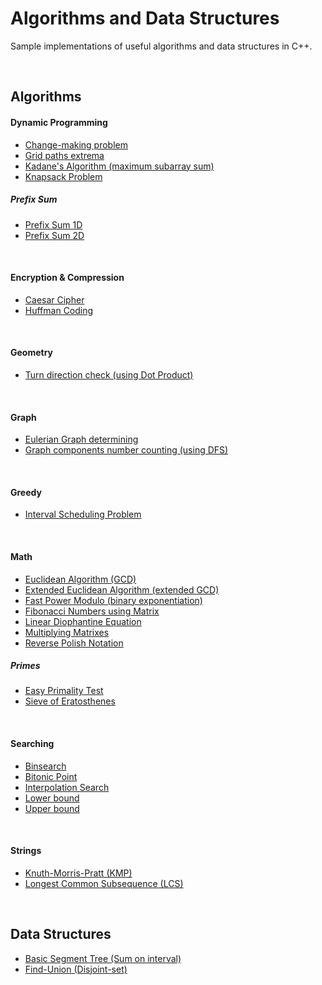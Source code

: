 # Algorithms and Data Structures
Sample implementations of useful algorithms and data structures in C++.

<br />

## Algorithms

#### Dynamic Programming
- [Change-making problem](algorithms/change-making.cpp)
- [Grid paths extrema](algorithms/grid-paths-extrema.cpp)
- [Kadane's Algorithm (maximum subarray sum)](algorithms/maximum_subarray_sum.cpp)
- [Knapsack Problem](algorithms/knapsack_problem.cpp)
##### Prefix Sum
- [Prefix Sum 1D](algorithms/prefix-sum-1d.cpp)
- [Prefix Sum 2D](algorithms/prefix-sum-2d.cpp)

<br />

#### Encryption & Compression
- [Caesar Cipher](algorithms/caesar_cipher.cpp)
- [Huffman Coding](algorithms/huffman-coding.cpp)

<br />

#### Geometry
- [Turn direction check (using Dot Product)](algorithms/turn_direction.cpp)

<br />

#### Graph
- [Eulerian Graph determining](algorithms/eulerian_graph.cpp)
- [Graph components number counting (using DFS)](algorithms/graph_components_number_DFS.cpp)

<br />

#### Greedy
- [Interval Scheduling Problem](algorithms/interval_scheduling.cpp)

<br />

#### Math
- [Euclidean Algorithm (GCD)](algorithms/euclidean-algorithm.cpp)
- [Extended Euclidean Algorithm (extended GCD)](algorithms/extended-euclidean-algorithm.cpp)
- [Fast Power Modulo (binary exponentiation)](algorithms/fast_power_modulo.cpp)
- [Fibonacci Numbers using Matrix](algorithms/fibonacci_on_matrix.cpp)
- [Linear Diophantine Equation](algorithms/linear-diophantine-equation.cpp)
- [Multiplying Matrixes](algorithms/multiplying_matrixes.cpp)
- [Reverse Polish Notation](algorithms/reverse_polish_notation.cpp)
##### Primes
- [Easy Primality Test](algorithms/easy-primality-test.cpp)
- [Sieve of Eratosthenes](algorithms/sieve_of_eratosthenes.cpp)

<br />

#### Searching
- [Binsearch](algorithms/binsearch_algorithms.cpp)
- [Bitonic Point](algorithms/bitonic_point.cpp)
- [Interpolation Search](algorithms/interpolation_search.cpp)
- [Lower bound](algorithms/lower_bound.cpp)
- [Upper bound](algorithms/upper_bound.cpp)

<br />

#### Strings
- [Knuth-Morris-Pratt (KMP)](algorithms/kmp.cpp)
- [Longest Common Subsequence (LCS)](algorithms/longest_common_subsequence.cpp)

<br />

## Data Structures
- [Basic Segment Tree (Sum on interval)](data-structures/basic-st_sum.cpp)
- [Find-Union (Disjoint-set)](data-structures/find-union.cpp)
